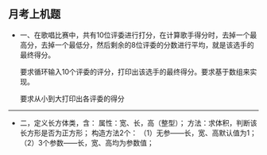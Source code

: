 ## 月考上机题

- 一、在歌唱比赛中，共有10位评委进行打分，在计算歌手得分时，去掉一个最高分，去掉一个最低分，然后剩余的8位评委的分数进行平均，就是该选手的最终得分。

  要求循环输入10个评委的评分，打印出该选手的最终得分。要求基于数组来实现。

  要求从小到大打印出各评委的得分

------

* 二，定义长方体类，含：
属性：宽、长，高（整型）；
  方法：求体积，判断该长方形是否为正方形；
构造方法2个：
  （1）无参——长，宽、高默认值为1；
（2）3个参数——长，宽、高均为参数值；
  
  
  
  
  
  
  